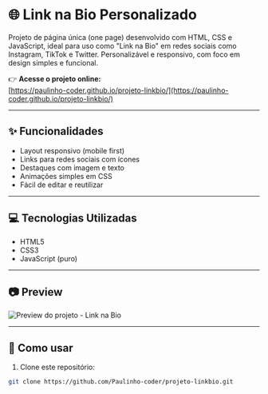 # 🌐 Link na Bio Personalizado

Projeto de página única (one page) desenvolvido com HTML, CSS e JavaScript, ideal para uso como "Link na Bio" em redes sociais como Instagram, TikTok e Twitter. Personalizável e responsivo, com foco em design simples e funcional.

👉 **Acesse o projeto online:**  
[https://paulinho-coder.github.io/projeto-linkbio/](https://paulinho-coder.github.io/projeto-linkbio/)

---

## ✨ Funcionalidades

- Layout responsivo (mobile first)
- Links para redes sociais com ícones
- Destaques com imagem e texto
- Animações simples em CSS
- Fácil de editar e reutilizar

---

## 💻 Tecnologias Utilizadas

- HTML5
- CSS3
- JavaScript (puro)

---

## 📷 Preview

![Preview do projeto - Link na Bio](./Captura%20de%20tela%202025-07-07%20131321.png)

---

## 📁 Como usar

1. Clone este repositório:
```bash
git clone https://github.com/Paulinho-coder/projeto-linkbio.git
